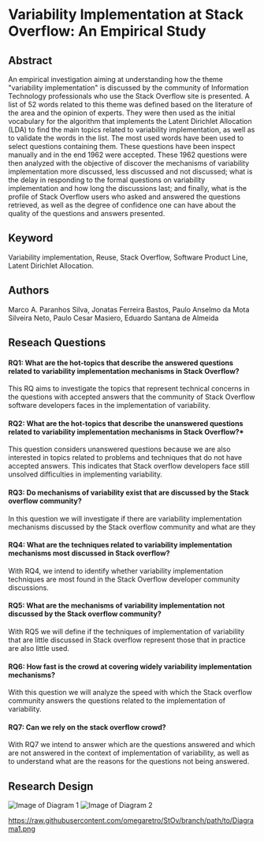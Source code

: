 # Variability Implementation at Stack Overflow: An Empirical Study

## Abstract

An empirical investigation aiming at understanding how the theme "variability implementation" is discussed by the community of Information Technology professionals who use the Stack Overflow site is presented. A list of 52 words related to this theme was defined based on the literature of the area and the opinion of experts. They were then used as the initial vocabulary for the algorithm that implements the Latent Dirichlet Allocation (LDA) to find the main topics related to variability implementation, as well as to validate the words in the list.   The most used words have been used to select questions containing them. These questions have been inspect manually and in the end 1962 were accepted. These 1962 questions were then analyzed with the objective of discover the mechanisms of variability implementation more discussed, less discussed and not discussed; what is the delay in responding to the formal questions on variability implementation and how long the discussions last; and finally, what is the profile of Stack Overflow users who asked and answered the questions retrieved, as well as the degree of confidence one can have about the quality of the questions and answers presented. 

## Keyword
Variability implementation, Reuse, Stack Overflow, Software Product Line, Latent Dirichlet Allocation.


## Authors
Marco A. Paranhos Silva, Jonatas Ferreira Bastos, Paulo Anselmo da Mota Silveira Neto, Paulo Cesar Masiero, Eduardo Santana de Almeida

## Reseach Questions

#### RQ1: What are the hot-topics that describe the answered questions related to variability implementation mechanisms in Stack Overflow?

This RQ aims to investigate the topics that represent technical concerns in the questions with accepted answers that the community of Stack Overflow software developers faces in the implementation of variability.

#### RQ2: What are the hot-topics that describe the unanswered questions related to variability implementation mechanisms in Stack Overflow?*

This question considers unanswered questions because we are also interested in topics related to problems and techniques that do not have accepted answers. This indicates that Stack overflow developers face still unsolved difficulties in implementing variability.

#### RQ3: Do mechanisms of variability exist that are  discussed by the Stack overflow community?

In this question we will investigate if there are variability implementation mechanisms discussed by the Stack overflow community and what are they

#### RQ4: What are the techniques related to variability implementation mechanisms most discussed in Stack overflow?

With RQ4, we intend to identify whether variability implementation techniques are most found in the Stack Overflow developer community discussions.

#### RQ5: What are the mechanisms of variability implementation not discussed by the Stack overflow community?

With RQ5 we will define if the techniques of implementation of variability that are little discussed in Stack overflow represent those that in practice are also little used.

#### RQ6: How fast is the crowd at covering widely variability implementation mechanisms?

With this question we will analyze the speed with which the Stack overflow community answers the questions related to the implementation of variability.

#### RQ7: Can we rely on the stack overflow crowd?

With RQ7 we intend to answer which are the questions answered and which are not answered in the context of implementation of variability, as well as to understand what are the reasons for the questions not being answered.


## Research Design
![Image of Diagram 1](https://github.com/omegaretro/StOv/blob/master/Diagrama1.png)
![Image of Diagram 2](https://github.com/omegaretro/StOv/blob/master/Diagrama2.png)

https://raw.githubusercontent.com/omegaretro/StOv/branch/path/to/Diagrama1.png

